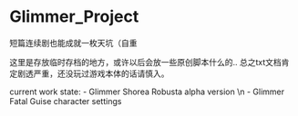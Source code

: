 Glimmer_Project
===============

短篇连续剧也能成就一枚天坑（自重

这里是存放临时存档的地方，或许以后会放一些原创脚本什么的..
总之txt文档肯定剧透严重，还没玩过游戏本体的话请慎入。

current work state: - Glimmer Shorea Robusta alpha version \n
                    - Glimmer Fatal Guise character settings
